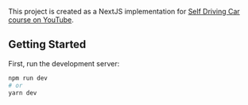 This project is created as a NextJS implementation for [Self Driving Car course on YouTube](https://www.youtube.com/watch?v=NkI9ia2cLhc&list=PLB0Tybl0UNfYoJE7ZwsBQoDIG4YN9ptyY).

## Getting Started

First, run the development server:

```bash
npm run dev
# or
yarn dev
```

